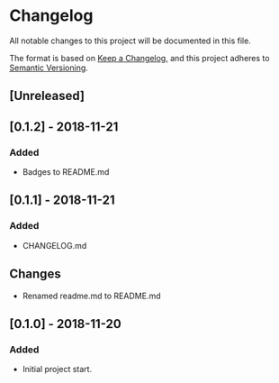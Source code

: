 # Changelog
All notable changes to this project will be documented in this file.

The format is based on [Keep a Changelog](https://keepachangelog.com/en/1.0.0/),
and this project adheres to [Semantic Versioning](https://semver.org/spec/v2.0.0.html).

## [Unreleased]

## [0.1.2] - 2018-11-21
### Added
- Badges to README.md

## [0.1.1] - 2018-11-21
### Added
- CHANGELOG.md
## Changes
- Renamed readme.md to README.md

## [0.1.0] - 2018-11-20
### Added
- Initial project start.
